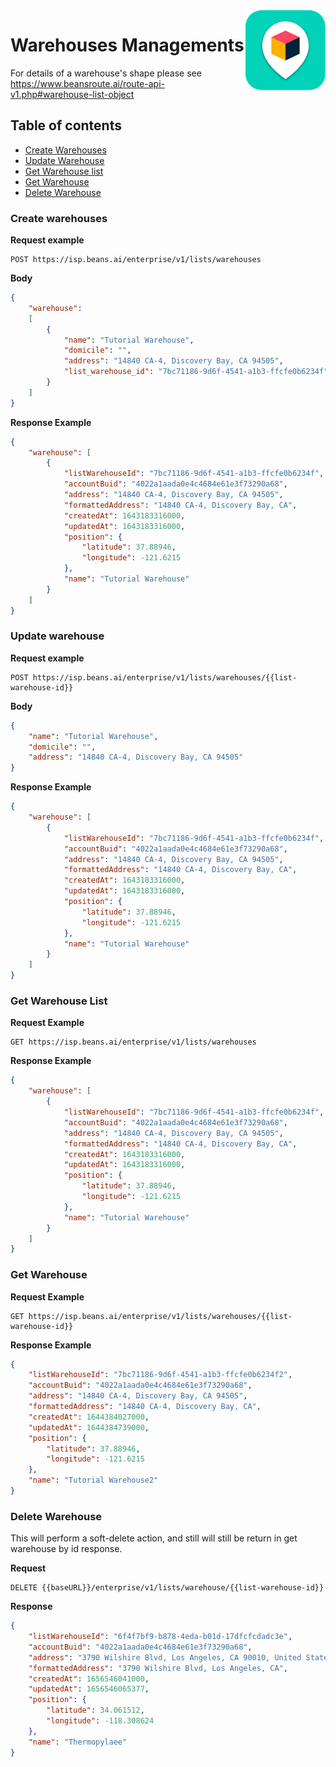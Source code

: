 

<img src="../../assets/images/beans-128x128.png" align="right" />

# Warehouses Managements



For details of a warehouse's shape please see https://www.beansroute.ai/route-api-v1.php#warehouse-list-object


## Table of contents
- [Create Warehouses](#create-warehouses)
- [Update Warehouse](#update-warehouse)
- [Get Warehouse list](#get-warehouse-list)
- [Get Warehouse](#get-warehouse)
- [Delete Warehouse](#delete-warehouse)

### Create warehouses

**Request example**

```
POST https://isp.beans.ai/enterprise/v1/lists/warehouses
```

**Body**

```json
{
    "warehouse":
    [
        {
            "name": "Tutorial Warehouse",
            "domicile": "",
            "address": "14840 CA-4, Discovery Bay, CA 94505",
            "list_warehouse_id": "7bc71186-9d6f-4541-a1b3-ffcfe0b6234f"
        }
    ]
}
```

**Response Example**

```json
{
    "warehouse": [
        {
            "listWarehouseId": "7bc71186-9d6f-4541-a1b3-ffcfe0b6234f",
            "accountBuid": "4022a1aada0e4c4684e61e3f73290a68",
            "address": "14840 CA-4, Discovery Bay, CA 94505",
            "formattedAddress": "14840 CA-4, Discovery Bay, CA",
            "createdAt": 1643183316000,
            "updatedAt": 1643183316000,
            "position": {
                "latitude": 37.88946,
                "longitude": -121.6215
            },
            "name": "Tutorial Warehouse"
        }
    ]
}
```

### Update warehouse

**Request example**

```
POST https://isp.beans.ai/enterprise/v1/lists/warehouses/{{list-warehouse-id}}
```

**Body**

```json
{
    "name": "Tutorial Warehouse",
    "domicile": "",
    "address": "14840 CA-4, Discovery Bay, CA 94505"
}
```

**Response Example**

```json
{
    "warehouse": [
        {
            "listWarehouseId": "7bc71186-9d6f-4541-a1b3-ffcfe0b6234f",
            "accountBuid": "4022a1aada0e4c4684e61e3f73290a68",
            "address": "14840 CA-4, Discovery Bay, CA 94505",
            "formattedAddress": "14840 CA-4, Discovery Bay, CA",
            "createdAt": 1643183316000,
            "updatedAt": 1643183316000,
            "position": {
                "latitude": 37.88946,
                "longitude": -121.6215
            },
            "name": "Tutorial Warehouse"
        }
    ]
}
```

### Get Warehouse List

**Request Example**

```
GET https://isp.beans.ai/enterprise/v1/lists/warehouses
```

**Response Example**

```json
{
    "warehouse": [
        {
            "listWarehouseId": "7bc71186-9d6f-4541-a1b3-ffcfe0b6234f",
            "accountBuid": "4022a1aada0e4c4684e61e3f73290a68",
            "address": "14840 CA-4, Discovery Bay, CA 94505",
            "formattedAddress": "14840 CA-4, Discovery Bay, CA",
            "createdAt": 1643183316000,
            "updatedAt": 1643183316000,
            "position": {
                "latitude": 37.88946,
                "longitude": -121.6215
            },
            "name": "Tutorial Warehouse"
        }
    ]
}
```

### Get Warehouse

**Request Example**

```
GET https://isp.beans.ai/enterprise/v1/lists/warehouses/{{list-warehouse-id}}
```

**Response Example**

```json
{
    "listWarehouseId": "7bc71186-9d6f-4541-a1b3-ffcfe0b6234f2",
    "accountBuid": "4022a1aada0e4c4684e61e3f73290a68",
    "address": "14840 CA-4, Discovery Bay, CA 94505",
    "formattedAddress": "14840 CA-4, Discovery Bay, CA",
    "createdAt": 1644384027000,
    "updatedAt": 1644384739000,
    "position": {
        "latitude": 37.88946,
        "longitude": -121.6215
    },
    "name": "Tutorial Warehouse2"
}
```


### Delete Warehouse
This will perform a soft-delete action, and still will still be return in get warehouse by id response.

**Request**
```
DELETE {{baseURL}}/enterprise/v1/lists/warehouse/{{list-warehouse-id}}
```

**Response**
```json
{
    "listWarehouseId": "6f4f7bf9-b878-4eda-b01d-17dfcfcdadc3e",
    "accountBuid": "4022a1aada0e4c4684e61e3f73290a68",
    "address": "3790 Wilshire Blvd, Los Angeles, CA 90010, United States",
    "formattedAddress": "3790 Wilshire Blvd, Los Angeles, CA",
    "createdAt": 1656546041000,
    "updatedAt": 1656546065377,
    "position": {
        "latitude": 34.061512,
        "longitude": -118.308624
    },
    "name": "Thermopylaee"
}
```
